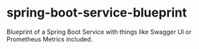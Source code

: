 # spring-boot-service-blueprint
Blueprint of a Spring Boot Service with things like Swagger UI or Prometheus Metrics included.

